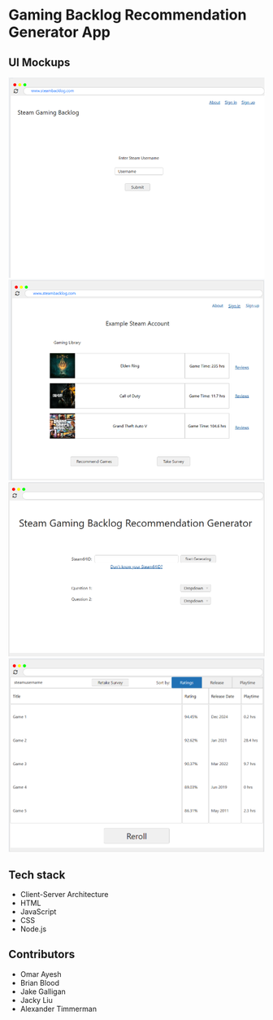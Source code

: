 # Gaming Backlog Recommendation Generator App

## UI Mockups

![Alt text](assets/images/landingPage-Omar.png)
![Alt text](assets/images/steamAccountLog-Omar.png)
![Alt text](assets/images/langingPage-Alexander.png)
![Alt text](assets/images/resultsPage-Alexander.png)

## Tech stack

- Client-Server Architecture
- HTML
- JavaScript
- CSS
- Node.js

## Contributors

- Omar Ayesh
- Brian Blood
- Jake Galligan
- Jacky Liu
- Alexander Timmerman
